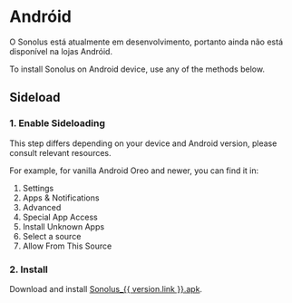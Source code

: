 # Andróid

O Sonolus está atualmente em desenvolvimento, portanto ainda não está disponível na lojas Andróid.

To install Sonolus on Android device, use any of the methods below.

## Sideload

### 1. Enable Sideloading

This step differs depending on your device and Android version, please consult relevant resources.

For example, for vanilla Android Oreo and newer, you can find it in:

1. Settings
2. Apps &amp; Notifications
3. Advanced
4. Special App Access
5. Install Unknown Apps
6. Select a source
7. Allow From This Source

### 2. Install

Download and install <a href="%60https://download.sonolus.com/Sonolus_%24%7Bversion.link%7D.apk%60" target="_blank" rel="noreferrer">Sonolus_{{ version.link }}.apk</a>.
